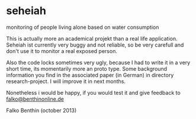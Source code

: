 seheiah
=======

monitoring of people living alone based on water consumption

This is actually more an academical projekt than a real life application. Seheiah ist currently very buggy and not reliable, so be very carefull and don't use it to monitor a real exposed person.

Also the code locks sometimes very ugly, because I had to write it in a very short time, its momentarily more an proto type. Some background information you find in the associated paper (in German) in directory research-project. I will improve it in next months.

Nonetheless i would be happy, if you would test it and give feedback to falko@benthinonline.de

Falko Benthin (october 2013)
